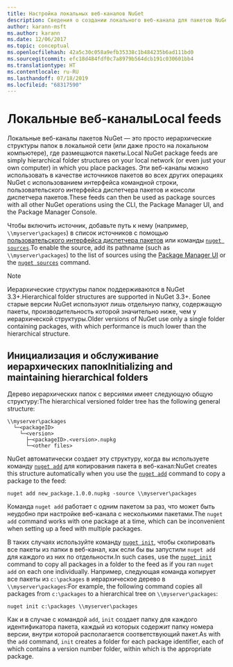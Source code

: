 ```yaml
---
title: Настройка локальных веб-каналов NuGet
description: Сведения о создании локального веб-канала для пакетов NuGet с помощью папок в локальной сети
author: karann-msft
ms.author: karann
ms.date: 12/06/2017
ms.topic: conceptual
ms.openlocfilehash: 42a5c30c058a9efb35338c1b484235b6ad111bd0
ms.sourcegitcommit: efc18d484fdf0c7a8979b564dcb191c030601bb4
ms.translationtype: HT
ms.contentlocale: ru-RU
ms.lasthandoff: 07/18/2019
ms.locfileid: "68317590"
---
```

# <a name="local-feeds"></a><span data-ttu-id="0d691-103">Локальные веб-каналы</span><span class="sxs-lookup"><span data-stu-id="0d691-103">Local feeds</span></span>

<span data-ttu-id="0d691-104">Локальные веб-каналы пакетов NuGet — это просто иерархические структуры папок в локальной сети (или даже просто на локальном компьютере), где размещаются пакеты.</span><span class="sxs-lookup"><span data-stu-id="0d691-104">Local NuGet package feeds are simply hierarchical folder structures on your local network (or even just your own computer) in which you place packages.</span></span> <span data-ttu-id="0d691-105">Эти веб-каналы можно использовать в качестве источников пакетов во всех других операциях NuGet с использованием интерфейса командной строки, пользовательского интерфейса диспетчера пакетов и консоли диспетчера пакетов.</span><span class="sxs-lookup"><span data-stu-id="0d691-105">These feeds can then be used as package sources with all other NuGet operations using the CLI, the Package Manager UI, and the Package Manager Console.</span></span>

<span data-ttu-id="0d691-106">Чтобы включить источник, добавьте путь к нему (например, `\\myserver\packages`) в список источников с помощью [пользовательского интерфейса диспетчера пакетов](../consume-packages/install-use-packages-visual-studio.md#package-sources) или команды [`nuget sources`](../reference/cli-reference/cli-ref-sources.md).</span><span class="sxs-lookup"><span data-stu-id="0d691-106">To enable the source, add its pathname (such as `\\myserver\packages`) to the list of sources using the [Package Manager UI](../consume-packages/install-use-packages-visual-studio.md#package-sources) or the [`nuget sources`](../reference/cli-reference/cli-ref-sources.md) command.</span></span>

> [!Note]
> <span data-ttu-id="0d691-107">Иерархические структуры папок поддерживаются в NuGet 3.3+.</span><span class="sxs-lookup"><span data-stu-id="0d691-107">Hierarchical folder structures are supported in NuGet 3.3+.</span></span> <span data-ttu-id="0d691-108">Более старые версии NuGet используют лишь отдельную папку, содержащую пакеты, производительность которой значительно ниже, чем у иерархической структуры.</span><span class="sxs-lookup"><span data-stu-id="0d691-108">Older versions of NuGet use only a single folder containing packages, with which performance is much lower than the hierarchical structure.</span></span>

## <a name="initializing-and-maintaining-hierarchical-folders"></a><span data-ttu-id="0d691-109">Инициализация и обслуживание иерархических папок</span><span class="sxs-lookup"><span data-stu-id="0d691-109">Initializing and maintaining hierarchical folders</span></span>

<span data-ttu-id="0d691-110">Дерево иерархических папок с версиями имеет следующую общую структуру:</span><span class="sxs-lookup"><span data-stu-id="0d691-110">The hierarchical versioned folder tree has the following general structure:</span></span>

    \\myserver\packages
      └─<packageID>
        └─<version>
          ├─<packageID>.<version>.nupkg
          └─<other files>

<span data-ttu-id="0d691-111">NuGet автоматически создает эту структуру, когда вы используете команду [`nuget add`](../reference/cli-reference/cli-ref-add.md) для копирования пакета в веб-канал:</span><span class="sxs-lookup"><span data-stu-id="0d691-111">NuGet creates this structure automatically when you use the [`nuget add`](../reference/cli-reference/cli-ref-add.md) command to copy a package to the feed:</span></span>

```cli
nuget add new_package.1.0.0.nupkg -source \\myserver\packages
```

<span data-ttu-id="0d691-112">Команда `nuget add` работает с одним пакетом за раз, что может быть неудобно при настройке веб-канала с несколькими пакетами.</span><span class="sxs-lookup"><span data-stu-id="0d691-112">The `nuget add` command works with one package at a time, which can be inconvenient when setting up a feed with multiple packages.</span></span>

<span data-ttu-id="0d691-113">В таких случаях используйте команду [`nuget init`](../reference/cli-reference/cli-ref-init.md), чтобы скопировать все пакеты из папки в веб-канал, как если бы вы запустили `nuget add` для каждого из них по отдельности.</span><span class="sxs-lookup"><span data-stu-id="0d691-113">In such cases, use the [`nuget init`](../reference/cli-reference/cli-ref-init.md) command to copy all packages in a folder to the feed as if you ran `nuget add` on each one individually.</span></span> <span data-ttu-id="0d691-114">Например, следующая команда копирует все пакеты из `c:\packages` в иерархическое дерево в `\\myserver\packages`:</span><span class="sxs-lookup"><span data-stu-id="0d691-114">For example, the following command copies all packages from `c:\packages` to a hierarchical tree on `\\myserver\packages`:</span></span>

```cli
nuget init c:\packages \\myserver\packages
```

<span data-ttu-id="0d691-115">Как и в случае с командой `add`, `init` создает папку для каждого идентификатора пакета, каждый из которых содержит папку номера версии, внутри которой располагается соответствующий пакет.</span><span class="sxs-lookup"><span data-stu-id="0d691-115">As with the `add` command, `init` creates a folder for each package identifier, each of which contains a version number folder, within which is the appropriate package.</span></span>

